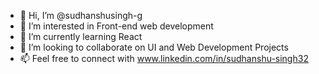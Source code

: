 - 👋 Hi, I’m @sudhanshusingh-g
- 👀 I’m interested in Front-end web development
- 🌱 I’m currently learning React
- 💞️ I’m looking to collaborate on UI and Web Development Projects
- 📫 Feel free to connect with www.linkedin.com/in/sudhanshu-singh32

<!---
sudhanshusingh-g/sudhanshusingh-g is a ✨ special ✨ repository because its `README.md` (this file) appears on your GitHub profile.
You can click the Preview link to take a look at your changes.
--->
